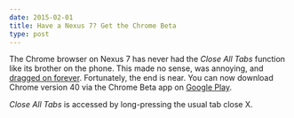 ```yaml
---
date: 2015-02-01
title: Have a Nexus 7? Get the Chrome Beta
type: post
---
```


The Chrome browser on Nexus 7 has never had the *Close All Tabs* function like its brother on the phone. This made no sense, was annoying, and [dragged on forever](https://code.google.com/p/chromium/issues/detail?id=268157). Fortunately, the end is near. You can now download Chrome version 40 via the Chrome Beta app on [Google Play](https://play.google.com/store/apps/details?id=com.chrome.beta).

*Close All Tabs* is accessed by long-pressing the usual tab close X.

